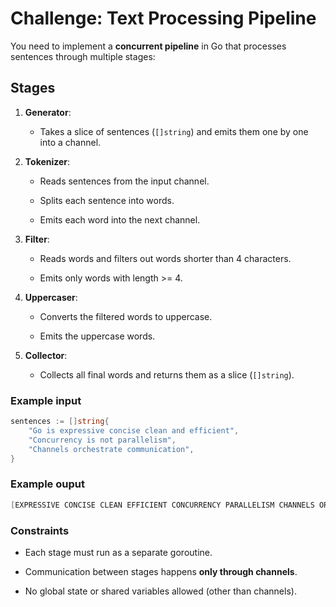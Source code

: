 # Challenge: Text Processing Pipeline

You need to implement a **concurrent pipeline** in Go that processes sentences through multiple stages:

## Stages

1. **Generator**:
    
    - Takes a slice of sentences (`[]string`) and emits them one by one into a channel.
        
2. **Tokenizer**:
    
    - Reads sentences from the input channel.
        
    - Splits each sentence into words.
        
    - Emits each word into the next channel.
        
3. **Filter**:
    
    - Reads words and filters out words shorter than 4 characters.
        
    - Emits only words with length >= 4.
        
4. **Uppercaser**:
    
    - Converts the filtered words to uppercase.
        
    - Emits the uppercase words.
        
5. **Collector**:
    
    - Collects all final words and returns them as a slice (`[]string`).

### Example input

```go
sentences := []string{
    "Go is expressive concise clean and efficient",
    "Concurrency is not parallelism",
    "Channels orchestrate communication",
}
```

### Example ouput

```go
[EXPRESSIVE CONCISE CLEAN EFFICIENT CONCURRENCY PARALLELISM CHANNELS ORCHESTRATE COMMUNICATION]
```

### Constraints

- Each stage must run as a separate goroutine.
    
- Communication between stages happens **only through channels**.
    
- No global state or shared variables allowed (other than channels).